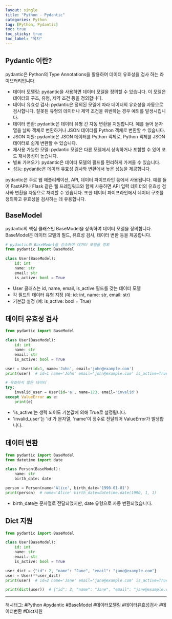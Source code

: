 ```yaml
---
layout: single
title: "Python - Pydantic"
categories: Python
tag: [Python, Pydantic]
toc: true
toc_sticky: true
toc_label: "목차"
---
```


## Pydantic 이란?

pydantic은 Python의 Type Annotations을 활용하여 데이터 유효성을 검사 하는 라이브러리입니다.

- 데이터 모델링: pydantic을 사용하면 데이터 모델을 정의할 수 있습니다. 이 모델은 데이터의 구조, 유형, 제약 조건 등을 정의합니다.
- 데이터 유효성 검사: pydantic은 정의된 모델에 따라 데이터의 유효성을 자동으로 검사합니다. 잘못된 유형의 데이터나 제약 조건을 위반하는 경우 예외를 발생시킵니다.
- 데이터 변환: pydantic은 데이터 유형 간 자동 변환을 지원합니다. 예를 들어 문자열을 날짜 객체로 변환하거나 JSON 데이터를 Python 객체로 변환할 수 있습니다.
- JSON 지원: pydantic은 JSON 데이터를 Python 객체로, Python 객체를 JSON 데이터로 쉽게 변환할 수 있습니다.
- 재사용 가능한 모델: pydantic 모델은 다른 모델에서 상속하거나 포함할 수 있어 코드 재사용성이 높습니다.
- 별표 가져오기: pydantic은 데이터 모델의 필드를 편리하게 가져올 수 있습니다.
- 성능: pydantic은 데이터 유효성 검사와 변환에서 높은 성능을 제공합니다.

pydantic은 주로 웹 애플리케이션, API, 데이터 파이프라인 등에서 사용됩니다. 예를 들어 FastAPI나 Flask 같은 웹 프레임워크와 함께 사용하면 API 입력 데이터의 유효성 검사와 변환을 자동으로 처리할 수 있습니다. 또한 데이터 파이프라인에서 데이터 구조를 정의하고 유효성을 검사하는 데 유용합니다.

## BaseModel

pydantic의 핵심 클래스인 BaseModel을 상속하여 데이터 모델을 정의합니다. BaseModel은 데이터 모델의 필드, 유효성 검사, 데이터 변환 등을 제공합니다.

```python
# pydantic의 BaseModel을 상속하여 데이터 모델을 정의
from pydantic import BaseModel

class User(BaseModel):
    id: int
    name: str
    email: str
    is_active: bool = True
```

- User 클래스는 id, name, email, is_active 필드를 갖는 데이터 모델
- 각 필드의 데이터 유형 지정 (예: id: int, name: str, email: str)
- 기본값 설정 (예: is_active: bool = True)

## 데이터 유효성 검사

```python
from pydantic import BaseModel

class User(BaseModel):
    id: int
    name: str
    email: str
    is_active: bool = True

user = User(id=1, name='John', email='john@example.com')
print(user)  # id=1 name='John' email='john@example.com' is_active=True

# 유효하지 않은 데이터
try:
    invalid_user = User(id='a', name=123, email='invalid')
except ValueError as e:
    print(e)
```

- 'is_active'는 생략 되어도 기본값에 의해 True로 설정됩니다.
- 'invalid_user'는 'id'가 문자열, 'name'이 정수로 전달되어 ValueError가 발생합니다.

## 데이터 변환

```python
from pydantic import BaseModel
from datetime import date

class Person(BaseModel):
    name: str
    birth_date: date

person = Person(name='Alice', birth_date='1990-01-01')
print(person)  # name='Alice' birth_date=datetime.date(1990, 1, 1)
```

- birth_date는 문자열로 전달되었지만, date 유형으로 자동 변환되었습니다.

## Dict 지원

```python
from pydantic import BaseModel

class User(BaseModel):
    id: int
    name: str
    email: str
    is_active: bool = True

user_dict = {"id": 2, "name": "Jane", "email": "jane@example.com"}
user = User(**user_dict)
print(user)  # id=2 name='Jane' email='jane@example.com' is_active=True

print(dict(user))  # {"id": 2, "name": "Jane", "email": "jane@example.com", "is_active": true}
```

---

해시태그: #Python #pydantic #BaseModel #데이터모델링 #데이터유효성검사 #데이터변환 #Dict지원
